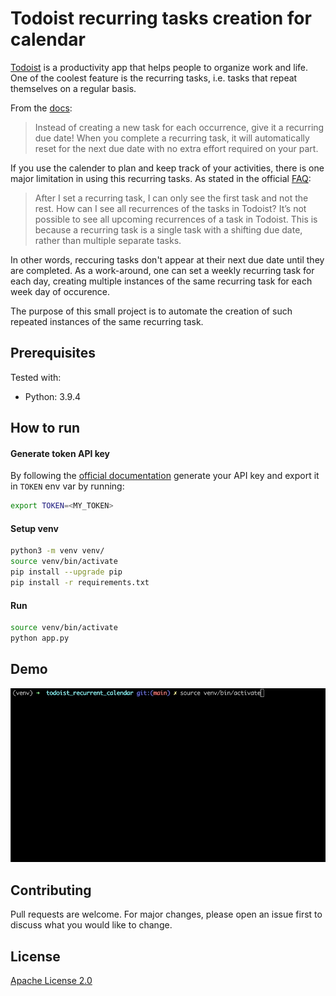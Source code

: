 # Todoist recurring tasks creation for calendar

[Todoist](https://todoist.com/) is a productivity app that helps people to organize work and life. One of the coolest feature is the recurring tasks, i.e. tasks that repeat themselves on a regular basis.

From the [docs](https://todoist.com/help/articles/set-a-recurring-due-date):

> Instead of creating a new task for each occurrence, give it a recurring due date! When you complete a recurring task, it will automatically reset for the next due date with no extra effort required on your part.

If you use the calender to plan and keep track of your activities, there is one major limitation in using this recurring tasks. As stated in the official [FAQ](https://todoist.com/help/articles/set-a-recurring-due-date):

> After I set a recurring task, I can only see the first task and not the rest. How can I see all recurrences of the tasks in Todoist?
> It’s not possible to see all upcoming recurrences of a task in Todoist. This is because a recurring task is a single task with a shifting due date, rather than multiple separate tasks.

In other words, reccuring tasks don't appear at their next due date until they are completed. As a work-around, one can set a weekly recurring task for each day, creating multiple instances of the same recurring task for each week day of occurence.

The purpose of this small project is to automate the creation of such repeated instances of the same recurring task.

## Prerequisites

Tested with:

- Python: 3.9.4

## How to run

#### Generate token API key

By following the [official documentation](https://todoist.com/help/articles/find-your-api-token) generate your API key and export it in `TOKEN` env var by running:

```bash
export TOKEN=<MY_TOKEN>
```

#### Setup venv

```bash
python3 -m venv venv/
source venv/bin/activate
pip install --upgrade pip
pip install -r requirements.txt
```

#### Run

```bash
source venv/bin/activate
python app.py
```

## Demo

![Demo run](./demo.gif)

## Contributing

Pull requests are welcome. For major changes, please open an issue first to discuss what you would like to change.

## License

[Apache License 2.0](https://choosealicense.com/licenses/apache-2.0/)
